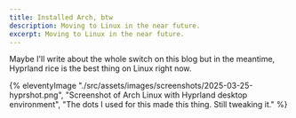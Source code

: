 ```yaml
---
title: Installed Arch, btw
description: Moving to Linux in the near future.
excerpt: Moving to Linux in the near future.
---
```


Maybe I'll write about the whole switch on this blog but in the meantime, Hyprland rice is the best thing on Linux right now.

{% eleventyImage "./src/assets/images/screenshots/2025-03-25-hyprshot.png", "Screenshot of Arch Linux with Hyprland desktop environment", "The dots I used for this made this thing. Still tweaking it." %}
